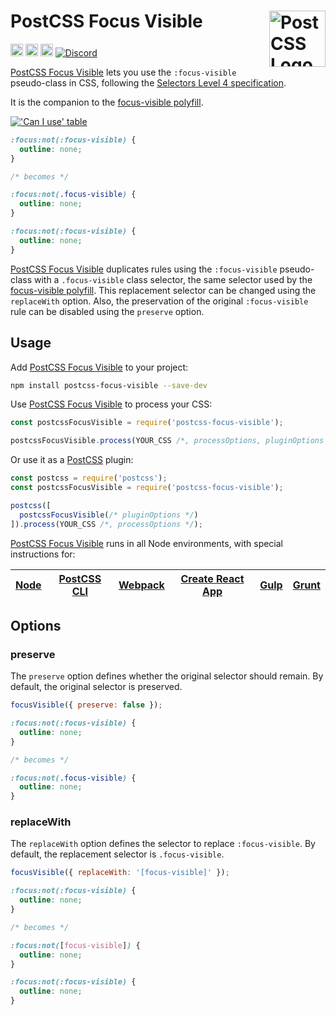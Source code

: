 # PostCSS Focus Visible [<img src="https://postcss.github.io/postcss/logo.svg" alt="PostCSS Logo" width="90" height="90" align="right">][postcss]

[<img alt="npm version" src="https://img.shields.io/npm/v/postcss-focus-visible.svg" height="20">][npm-url]
[<img alt="CSS Standard Status" src="https://cssdb.org/images/badges/focus-within-pseudo-class.svg" height="20">][css-url]
[<img alt="Build Status" src="https://github.com/csstools/postcss-plugins/workflows/test/badge.svg" height="20">][cli-url]
[<img alt="Discord" src="https://shields.io/badge/Discord-5865F2?logo=discord&logoColor=white">][discord]

[PostCSS Focus Visible] lets you use the `:focus-visible` pseudo-class in
CSS, following the [Selectors Level 4 specification].

It is the companion to the [focus-visible polyfill].

[!['Can I use' table](https://caniuse.bitsofco.de/image/css-focus-visible.png)](https://caniuse.com/#feat=css-focus-visible)

```css
:focus:not(:focus-visible) {
  outline: none;
}

/* becomes */

:focus:not(.focus-visible) {
  outline: none;
}

:focus:not(:focus-visible) {
  outline: none;
}
```

[PostCSS Focus Visible] duplicates rules using the `:focus-visible` pseudo-class
with a `.focus-visible` class selector, the same selector used by the
[focus-visible polyfill]. This replacement selector can be changed using the
`replaceWith` option. Also, the preservation of the original `:focus-visible`
rule can be disabled using the `preserve` option.

## Usage

Add [PostCSS Focus Visible] to your project:

```bash
npm install postcss-focus-visible --save-dev
```

Use [PostCSS Focus Visible] to process your CSS:

```js
const postcssFocusVisible = require('postcss-focus-visible');

postcssFocusVisible.process(YOUR_CSS /*, processOptions, pluginOptions */);
```

Or use it as a [PostCSS] plugin:

```js
const postcss = require('postcss');
const postcssFocusVisible = require('postcss-focus-visible');

postcss([
  postcssFocusVisible(/* pluginOptions */)
]).process(YOUR_CSS /*, processOptions */);
```

[PostCSS Focus Visible] runs in all Node environments, with special
instructions for:

| [Node](INSTALL.md#node) | [PostCSS CLI](INSTALL.md#postcss-cli) | [Webpack](INSTALL.md#webpack) | [Create React App](INSTALL.md#create-react-app) | [Gulp](INSTALL.md#gulp) | [Grunt](INSTALL.md#grunt) |
| --- | --- | --- | --- | --- | --- |

## Options

### preserve

The `preserve` option defines whether the original selector should remain. By
default, the original selector is preserved.

```js
focusVisible({ preserve: false });
```

```css
:focus:not(:focus-visible) {
  outline: none;
}

/* becomes */

:focus:not(.focus-visible) {
  outline: none;
}
```

### replaceWith

The `replaceWith` option defines the selector to replace `:focus-visible`. By
default, the replacement selector is `.focus-visible`.

```js
focusVisible({ replaceWith: '[focus-visible]' });
```

```css
:focus:not(:focus-visible) {
  outline: none;
}

/* becomes */

:focus:not([focus-visible]) {
  outline: none;
}

:focus:not(:focus-visible) {
  outline: none;
}
```

[cli-url]: https://github.com/csstools/postcss-plugins/actions/workflows/test.yml?query=workflow/test
[css-url]: https://cssdb.org/#focus-visible-pseudo-class
[discord]: https://discord.gg/bUadyRwkJS
[npm-url]: https://www.npmjs.com/package/postcss-focus-visible

[focus-visible polyfill]: https://github.com/WICG/focus-visible
[Gulp PostCSS]: https://github.com/postcss/gulp-postcss
[Grunt PostCSS]: https://github.com/nDmitry/grunt-postcss
[PostCSS]: https://github.com/postcss/postcss
[PostCSS Focus Visible]: https://github.com/csstools/postcss-plugins/tree/main/plugins/postcss-focus-visible
[PostCSS Loader]: https://github.com/postcss/postcss-loader
[Selectors Level 4 specification]: https://www.w3.org/TR/selectors-4/#the-focus-visible-pseudo
